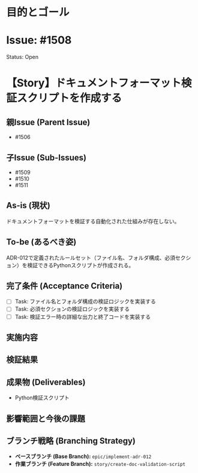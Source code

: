# 目的とゴール
# Issue: #1508
Status: Open
# 【Story】ドキュメントフォーマット検証スクリプトを作成する

## 親Issue (Parent Issue)
- #1506

## 子Issue (Sub-Issues)
- #1509
- #1510
- #1511

## As-is (現状)
ドキュメントフォーマットを検証する自動化された仕組みが存在しない。

## To-be (あるべき姿)
ADR-012で定義されたルールセット（ファイル名、フォルダ構成、必須セクション）を検証できるPythonスクリプトが作成される。

## 完了条件 (Acceptance Criteria)
- [ ] Task: ファイル名とフォルダ構成の検証ロジックを実装する
- [ ] Task: 必須セクションの検証ロジックを実装する
- [ ] Task: 検証エラー時の詳細な出力と終了コードを実装する

## 実施内容

## 検証結果

## 成果物 (Deliverables)
- Python検証スクリプト

## 影響範囲と今後の課題

## ブランチ戦略 (Branching Strategy)
- **ベースブランチ (Base Branch):** `epic/implement-adr-012`
- **作業ブランチ (Feature Branch):** `story/create-doc-validation-script`
